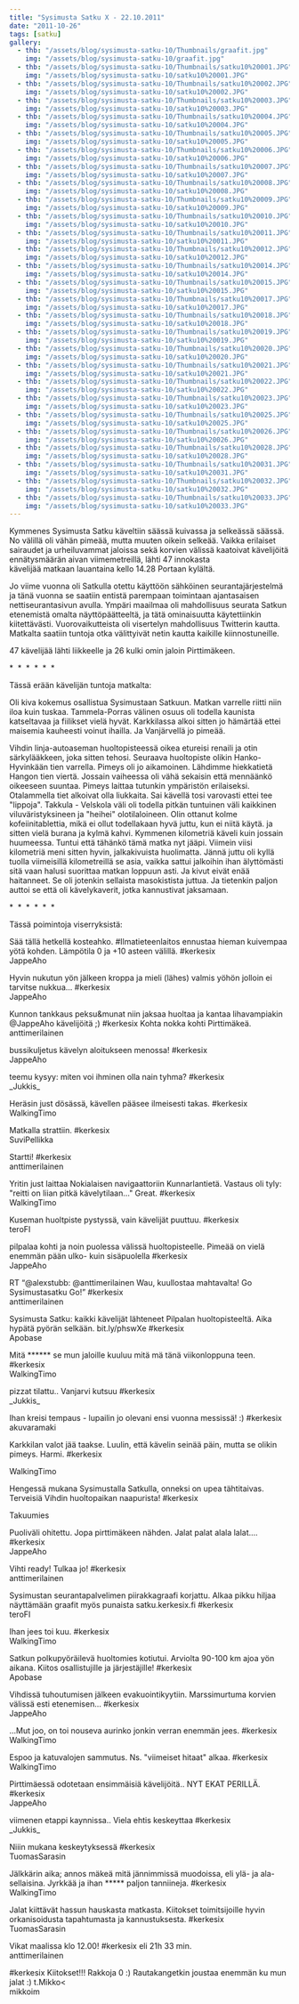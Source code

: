 ```yaml
---
title: "Sysimusta Satku X - 22.10.2011"
date: "2011-10-26"
tags: [satku]
gallery:
  - thb: "/assets/blog/sysimusta-satku-10/Thumbnails/graafit.jpg"
    img: "/assets/blog/sysimusta-satku-10/graafit.jpg"
  - thb: "/assets/blog/sysimusta-satku-10/Thumbnails/satku10%20001.JPG"
    img: "/assets/blog/sysimusta-satku-10/satku10%20001.JPG"
  - thb: "/assets/blog/sysimusta-satku-10/Thumbnails/satku10%20002.JPG"
    img: "/assets/blog/sysimusta-satku-10/satku10%20002.JPG"
  - thb: "/assets/blog/sysimusta-satku-10/Thumbnails/satku10%20003.JPG"
    img: "/assets/blog/sysimusta-satku-10/satku10%20003.JPG"
  - thb: "/assets/blog/sysimusta-satku-10/Thumbnails/satku10%20004.JPG"
    img: "/assets/blog/sysimusta-satku-10/satku10%20004.JPG"
  - thb: "/assets/blog/sysimusta-satku-10/Thumbnails/satku10%20005.JPG"
    img: "/assets/blog/sysimusta-satku-10/satku10%20005.JPG"
  - thb: "/assets/blog/sysimusta-satku-10/Thumbnails/satku10%20006.JPG"
    img: "/assets/blog/sysimusta-satku-10/satku10%20006.JPG"
  - thb: "/assets/blog/sysimusta-satku-10/Thumbnails/satku10%20007.JPG"
    img: "/assets/blog/sysimusta-satku-10/satku10%20007.JPG"
  - thb: "/assets/blog/sysimusta-satku-10/Thumbnails/satku10%20008.JPG"
    img: "/assets/blog/sysimusta-satku-10/satku10%20008.JPG"
  - thb: "/assets/blog/sysimusta-satku-10/Thumbnails/satku10%20009.JPG"
    img: "/assets/blog/sysimusta-satku-10/satku10%20009.JPG"
  - thb: "/assets/blog/sysimusta-satku-10/Thumbnails/satku10%20010.JPG"
    img: "/assets/blog/sysimusta-satku-10/satku10%20010.JPG"
  - thb: "/assets/blog/sysimusta-satku-10/Thumbnails/satku10%20011.JPG"
    img: "/assets/blog/sysimusta-satku-10/satku10%20011.JPG"
  - thb: "/assets/blog/sysimusta-satku-10/Thumbnails/satku10%20012.JPG"
    img: "/assets/blog/sysimusta-satku-10/satku10%20012.JPG"
  - thb: "/assets/blog/sysimusta-satku-10/Thumbnails/satku10%20014.JPG"
    img: "/assets/blog/sysimusta-satku-10/satku10%20014.JPG"
  - thb: "/assets/blog/sysimusta-satku-10/Thumbnails/satku10%20015.JPG"
    img: "/assets/blog/sysimusta-satku-10/satku10%20015.JPG"
  - thb: "/assets/blog/sysimusta-satku-10/Thumbnails/satku10%20017.JPG"
    img: "/assets/blog/sysimusta-satku-10/satku10%20017.JPG"
  - thb: "/assets/blog/sysimusta-satku-10/Thumbnails/satku10%20018.JPG"
    img: "/assets/blog/sysimusta-satku-10/satku10%20018.JPG"
  - thb: "/assets/blog/sysimusta-satku-10/Thumbnails/satku10%20019.JPG"
    img: "/assets/blog/sysimusta-satku-10/satku10%20019.JPG"
  - thb: "/assets/blog/sysimusta-satku-10/Thumbnails/satku10%20020.JPG"
    img: "/assets/blog/sysimusta-satku-10/satku10%20020.JPG"
  - thb: "/assets/blog/sysimusta-satku-10/Thumbnails/satku10%20021.JPG"
    img: "/assets/blog/sysimusta-satku-10/satku10%20021.JPG"
  - thb: "/assets/blog/sysimusta-satku-10/Thumbnails/satku10%20022.JPG"
    img: "/assets/blog/sysimusta-satku-10/satku10%20022.JPG"
  - thb: "/assets/blog/sysimusta-satku-10/Thumbnails/satku10%20023.JPG"
    img: "/assets/blog/sysimusta-satku-10/satku10%20023.JPG"
  - thb: "/assets/blog/sysimusta-satku-10/Thumbnails/satku10%20025.JPG"
    img: "/assets/blog/sysimusta-satku-10/satku10%20025.JPG"
  - thb: "/assets/blog/sysimusta-satku-10/Thumbnails/satku10%20026.JPG"
    img: "/assets/blog/sysimusta-satku-10/satku10%20026.JPG"
  - thb: "/assets/blog/sysimusta-satku-10/Thumbnails/satku10%20028.JPG"
    img: "/assets/blog/sysimusta-satku-10/satku10%20028.JPG"
  - thb: "/assets/blog/sysimusta-satku-10/Thumbnails/satku10%20031.JPG"
    img: "/assets/blog/sysimusta-satku-10/satku10%20031.JPG"
  - thb: "/assets/blog/sysimusta-satku-10/Thumbnails/satku10%20032.JPG"
    img: "/assets/blog/sysimusta-satku-10/satku10%20032.JPG"
  - thb: "/assets/blog/sysimusta-satku-10/Thumbnails/satku10%20033.JPG"
    img: "/assets/blog/sysimusta-satku-10/satku10%20033.JPG"
---
```


Kymmenes Sysimusta Satku käveltiin säässä kuivassa ja selkeässä säässä.
No välillä oli vähän pimeää, mutta muuten oikein selkeää. Vaikka
erilaiset sairaudet ja urheiluvammat jaloissa sekä korvien välissä
kaatoivat kävelijöitä ennätysmäärän aivan viimemetreillä, lähti 47
innokasta kävelijää matkaan lauantaina kello 14.28 Portaan kylältä.

Jo viime vuonna oli Satkulla otettu käyttöön sähköinen
seurantajärjestelmä ja tänä vuonna se saatiin entistä parempaan
toimintaan ajantasaisen nettiseurantasivun avulla. Ympäri maailmaa oli
mahdollisuus seurata Satkun etenemistä omalta näyttöpäätteeltä, ja tätä
ominaisuutta käytettiinkin kiitettävästi. Vuorovaikutteista oli
visertelyn mahdollisuus Twitterin kautta. Matkalta saatiin tuntoja otka
välittyivät netin kautta kaikille kiinnostuneille.

47 kävelijää lähti liikkeelle ja 26 kulki omin jaloin Pirttimäkeen.

\*  \*  \*  \*  \*  \*

Tässä erään kävelijän tuntoja matkalta:

Oli kiva kokemus osallistua Sysimustaan Satkuun. Matkan varrelle riitti
niin iloa kuin tuskaa. Tammela-Porras välinen osuus oli todella kaunista
katseltavaa ja fiilikset vielä hyvät. Karkkilassa alkoi sitten jo
hämärtää ettei maisemia kauheesti voinut ihailla. Ja Vanjärvellä jo
pimeää.

Vihdin linja-autoaseman huoltopisteessä oikea etureisi renaili ja otin
särkylääkkeen, joka sitten tehosi. Seuraava huoltopiste olikin
Hanko-Hyvinkään tien varrella. Pimeys oli jo aikamoinen. Lähdimme
hiekkatietä Hangon tien viertä. Jossain vaiheessa oli vähä sekaisin että
mennäänkö oikeeseen suuntaa. Pimeys laittaa tutunkin ympäristön
erilaiseksi. Otalammella tiet alkoivat olla liukkaita. Sai kävellä tosi
varovasti ettei tee "lippoja". Takkula - Velskola väli oli todella
pitkän tuntuinen väli kaikkinen viluväristyksineen ja "heihei"
olotilaloineen. Olin ottanut kolme kofeiinitablettia, mikä ei ollut
todellakaan hyvä juttu, kun ei niitä käytä. ja sitten vielä burana ja
kylmä kahvi. Kymmenen kilometriä käveli kuin jossain huumeessa. Tuntui
että tähänkö tämä matka nyt jääpi. Viimein viisi kilometriä meni sitten
hyvin, jalkakivuista huolimatta. Jännä juttu oli kyllä tuolla
viimeisillä kilometreillä se asia, vaikka sattui jalkoihin ihan
älyttömästi sitä vaan halusi suorittaa matkan loppuun asti. Ja kivut
eivät enää haitanneet. Se oli jotenkin sellaista masokistista juttua. Ja
tietenkin paljon auttoi se että oli kävelykaverit, jotka kannustivat
jaksamaan.

\*  \*  \*  \*  \*  \*

Tässä poimintoja viserryksistä:

Sää tällä hetkellä kosteahko. \#Ilmatieteenlaitos ennustaa hieman
kuivempaa yötä kohden. Lämpötila 0 ja +10 asteen välillä. \#kerkesix\
JappeAho

Hyvin nukutun yön jälkeen kroppa ja mieli (lähes) valmis yöhön jolloin
ei tarvitse nukkua... \#kerkesix\
 JappeAho

Kunnon tankkaus peksu&munat niin jaksaa huoltaa ja kantaa lihavampiakin
@JappeAho kävelijöitä ;) \#kerkesix Kohta nokka kohti Pirttimäkeä.\
anttimerilainen

bussikuljetus kävelyn aloitukseen menossa! \#kerkesix\
JappeAho

teemu kysyy: miten voi ihminen olla nain tyhma? \#kerkesix\
\_Jukkis\_

Heräsin just dösässä, kävellen pääsee ilmeisesti takas. \#kerkesix\
WalkingTimo

Matkalla strattiin. \#kerkesix\
SuviPellikka

Startti! \#kerkesix\
anttimerilainen

Yritin just laittaa Nokialaisen navigaattoriin Kunnarlantietä. Vastaus
oli tyly: "reitti on liian pitkä kävelytilaan..." Great. \#kerkesix\
WalkingTimo

Kuseman huoltpiste pystyssä, vain kävelijät puuttuu. \#kerkesix\
teroFI

pilpalaa kohti ja noin puolessa välissä huoltopisteelle. Pimeää on vielä
enemmän pään ulko- kuin sisäpuolella \#kerkesix\
JappeAho

RT “@alexstubb: @anttimerilainen Wau, kuullostaa mahtavalta! Go
Sysimustasatku Go!” \#kerkesix\
anttimerilainen

Sysimusta Satku: kaikki kävelijät lähteneet Pilpalan huoltopisteeltä.
Aika hypätä pyörän selkään. bit.ly/phswXe \#kerkesix\
Apobase

Mitä \*\*\*\*\*\* se mun jaloille kuuluu mitä mä tänä viikonloppuna
teen. \#kerkesix\
WalkingTimo

pizzat tilattu.. Vanjarvi kutsuu \#kerkesix\
\_Jukkis\_

Ihan kreisi tempaus - lupailin jo olevani ensi vuonna messissä! :)
\#kerkesix\
akuvaramaki

Karkkilan valot jää taakse. Luulin, että kävelin seinää päin, mutta se
olikin pimeys. Harmi. \#kerkesix

WalkingTimo

Hengessä mukana Sysimustalla Satkulla, onneksi on upea tähtitaivas.
Terveisiä Vihdin huoltopaikan naapurista! \#kerkesix

Takuumies

Puoliväli ohitettu. Jopa pirttimäkeen nähden. Jalat palat alala
lalat.... \#kerkesix\
JappeAho

Vihti ready! Tulkaa jo! \#kerkesix\
anttimerilainen

Sysimustan seurantapalvelimen piirakkagraafi korjattu. Alkaa pikku
hiljaa näyttämään graafit myös punaista satku.kerkesix.fi \#kerkesix\
teroFI

Ihan jees toi kuu. \#kerkesix\
WalkingTimo

Satkun polkupyöräilevä huoltomies kotiutui. Arviolta 90-100 km ajoa yön
aikana. Kiitos osallistujille ja järjestäjille! \#kerkesix\
Apobase

Vihdissä tuhoutumisen jälkeen evakuointikyytiin. Marssimurtuma korvien
välissä esti etenemisen... \#kerkesix\
JappeAho

...Mut joo, on toi nouseva aurinko jonkin verran enemmän jees.
\#kerkesix\
WalkingTimo

Espoo ja katuvalojen sammutus. Ns. "viimeiset hitaat" alkaa. \#kerkesix\
WalkingTimo

Pirttimäessä odotetaan ensimmäisiä kävelijöitä.. NYT EKAT PERILLÄ.
\#kerkesix\
JappeAho

viimenen etappi kaynnissa.. Viela ehtis keskeyttaa \#kerkesix\
\_Jukkis\_

Niiin mukana keskeytyksessä \#kerkesix\
TuomasSarasin

Jälkkärin aika; annos mäkeä mitä jännimmissä muodoissa, eli ylä- ja ala-
sellaisina. Jyrkkää ja ihan \*\*\*\*\* paljon tanniineja. \#kerkesix\
WalkingTimo

Jalat kiittävät hassun hauskasta matkasta. Kiitokset toimitsijoille
hyvin orkanisoidusta tapahtumasta ja kannustuksesta. \#kerkesix\
TuomasSarasin

Vikat maalissa klo 12.00! \#kerkesix eli 21h 33 min.\
anttimerilainen

\#kerkesix Kiitokset!!! Rakkoja 0 :) Rautakangetkin joustaa enemmän ku
mun jalat :) t.Mikko\<\
mikkoim

